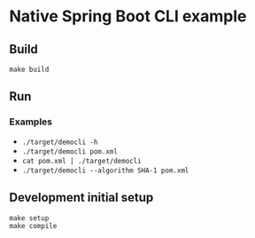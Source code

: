 # Native Spring Boot CLI example


## Build

```shell
make build
```

## Run

### Examples

* `./target/democli -h`
* `./target/democli pom.xml`
* `cat pom.xml | ./target/democli`
* `./target/democli --algorithm SHA-1 pom.xml`

## Development initial setup

```shell
make setup
make compile
```
